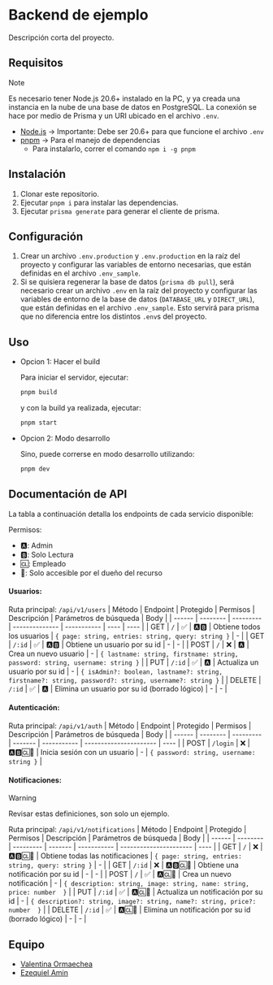 # Backend de ejemplo

Descripción corta del proyecto.

## Requisitos

> [!NOTE]
> Es necesario tener Node.js 20.6+ instalado en la PC, y ya creada una instancia en la nube de una base de datos en PostgreSQL. La conexión se hace por medio de Prisma y un URI ubicado en el archivo `.env`.

- [Node.js](https://nodejs.org/en/) -> Importante: Debe ser 20.6+ para que funcione el archivo `.env`
- [pnpm](https://pnpm.io/es/) -> Para el manejo de dependencias
  - Para instalarlo, correr el comando `npm i -g pnpm`

## Instalación

1. Clonar este repositorio.
2. Ejecutar `pnpm i` para instalar las dependencias.
3. Ejecutar `prisma generate` para generar el cliente de prisma.

## Configuración

1. Crear un archivo `.env.production` y `.env.production` en la raíz del proyecto y configurar las variables de entorno necesarias, que están definidas en el archivo `.env_sample`.
2. Si se quisiera regenerar la base de datos (`prisma db pull`), será necesario crear un archivo `.env` en la raíz del proyecto y configurar las variables de entorno de la base de datos (`DATABASE_URL` y `DIRECT_URL`), que están definidas en el archivo `.env_sample`. Esto servirá para prisma que no diferencia entre los distintos `.env`s del proyecto.

## Uso

- Opcion 1: Hacer el build

  Para iniciar el servidor, ejecutar:

  ```bash
  pnpm build
  ```

  y con la build ya realizada, ejecutar:

  ```bash
  pnpm start
  ```

- Opcion 2: Modo desarrollo

  Sino, puede correrse en modo desarrollo utilizando:

  ```bash
  pnpm dev
  ```

## Documentación de API

La tabla a continuación detalla los endpoints de cada servicio disponible:

Permisos:

- 🅰️: Admin
- 🅱️: Solo Lectura
- 🆑: Empleado
- 🛂: Solo accesible por el dueño del recurso

#### Usuarios:

Ruta principal: `/api/v1/users`
| Método | Endpoint | Protegido | Permisos | Descripción | Parámetros de búsqueda | Body |
| ------ | -------- | --------- | -------------- | ----------- | ---- | ---- |
| GET | `/` | ✅ | 🅰️🅱️ | Obtiene todos los usuarios | `{ page: string, entries: string, query: string }` | - |
| GET | `/:id` | ✅ | 🅰️🅱️ | Obtiene un usuario por su id | - | - |
| POST | `/` | ❌ | 🅰️ | Crea un nuevo usuario | - | `{ lastname: string, firstname: string, password: string, username: string }` |
| PUT | `/:id` | ✅ | 🅰️ | Actualiza un usuario por su id | - | `{ isAdmin?: boolean, lastname?: string, firstname?: string, password?: string, username?: string }` |
| DELETE | `/:id` | ✅ | 🅰️ | Elimina un usuario por su id (borrado lógico) | - | - |

#### Autenticación:

Ruta principal: `/api/v1/auth`
| Método | Endpoint | Protegido | Permisos | Descripción | Parámetros de búsqueda | Body |
| ------ | -------- | --------- | ------- | ----------- | ---------------------- | ---- |
| POST | `/login` | ❌ | 🅰️🅱️🆑🛂 | Inicia sesión con un usuario | - | `{ password: string, username: string }` |

#### Notificaciones:

> [!WARNING]
> Revisar estas definiciones, son solo un ejemplo.

Ruta principal: `/api/v1/notifications`
| Método | Endpoint | Protegido | Permisos | Descripción | Parámetros de búsqueda | Body |
| ------ | -------- | --------- | ------- | ----------- | ---------------------- | ---- |
| GET | `/` | ❌ | 🅰️🅱️🆑🛂 | Obtiene todas las notificaciones | `{ page: string, entries: string, query: string }` | - |
| GET | `/:id` | ❌ | 🅰️🅱️🆑🛂 | Obtiene una notificación por su id | - | - |
| POST | `/` | ✅ | 🅰️🆑🛂 | Crea un nuevo notificación | - | `{ description: string, image: string, name: string, price: number  }` |
| PUT | `/:id` | ✅ | 🅰️🆑🛂 | Actualiza un notificación por su id | - | `{ description?: string, image?: string, name?: string, price?: number  }` |
| DELETE | `/:id` | ✅ | 🅰️🆑🛂 | Elimina un notificación por su id (borrado lógico) | - | - |

## Equipo

- [Valentina Ormaechea](***)
- [Ezequiel Amin](https://github.com/ezeamin)
